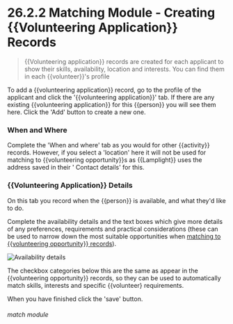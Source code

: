 # 26.2.2 Matching Module - Creating {{Volunteering Application}} Records

> {{Volunteering application}} records are created for each applicant to show their skills, availability, location and interests. You can find them in each {{volunteer}}'s profile

To add a {{volunteering application}} record, go to the profile of the applicant and click the '{{volunteering
application}}' tab. If there are any existing {{volunteering application}} for this {{person}} you will see them here.
Click the 'Add' button to create a new one.

### When and Where

Complete the 'When and where' tab as you would for other {{activity}} records. However, if you select a 'location' here
it will not be used for matching to {{volunteering opportunity}}s as {{Lamplight}} uses the address saved in their '
Contact details' for this.

### {{Volunteering Application}} Details

On this tab you record when the {{person}} is available, and what they'd like to do.

Complete the availability details and the text boxes which give more details of any preferences, requirements and
practical considerations (these can be used to narrow down the most suitable opportunities
when [matching to {{volunteering opportunity}} records](/help/index/p/26.4.0)).

![Availability details](26.2.1a.PMG)

The checkbox categories below this are the same as appear in the {{volunteering opportunity}} records, so they can be
used to automatically match skills, interests and specific {{volunteer} requirements.

When you have finished click the 'save' button.

###### match module
